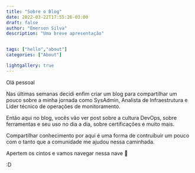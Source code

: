 ```yaml
---
title: "Sobre o Blog"
date: 2022-03-22T17:55:26-03:00
draft: false
author: "Emerson Silva"
description: "Uma breve apresentação"


tags: ["hello","about"]
categories: ["About"]

lightgallery: true
---
```


Olá pessoal


Nas últimas semanas decidi enfim criar um blog para compartilhar um pouco sobre a minha jornada como SysAdmin, Analista de Infraestrutura e Lider técnico de operações de monitoramento.


Então aqui no blog, vocês vão ver post sobre a cultura DevOps, sobre ferramentas e seu uso no dia a dia, sobre certificações e muito mais. 


Compartilhar conhecimento por aqui é uma forma de contruibuir um pouco com o tanto que a comunidade me ajudou nessa caminhada.


Apertem os cintos e vamos navegar nessa nave :rocket:

:D

<div id="giscus-comments">
  <script src="https://giscus.app/client.js"
          data-repo="silvemerson/emerson-silva-blog"
          data-repo-id="R_kgDONTalJA"
          data-category="General"
          data-category-id="DIC_kwDONTalJM4CkhmM"
          data-mapping="pathname"
          data-strict="0"
          data-reactions-enabled="1"
          data-emit-metadata="1"
          data-input-position="top"
          data-theme="dark"
          data-lang="pt"
          data-loading="lazy"
          crossorigin="anonymous"
          async>
  </script>
</div>